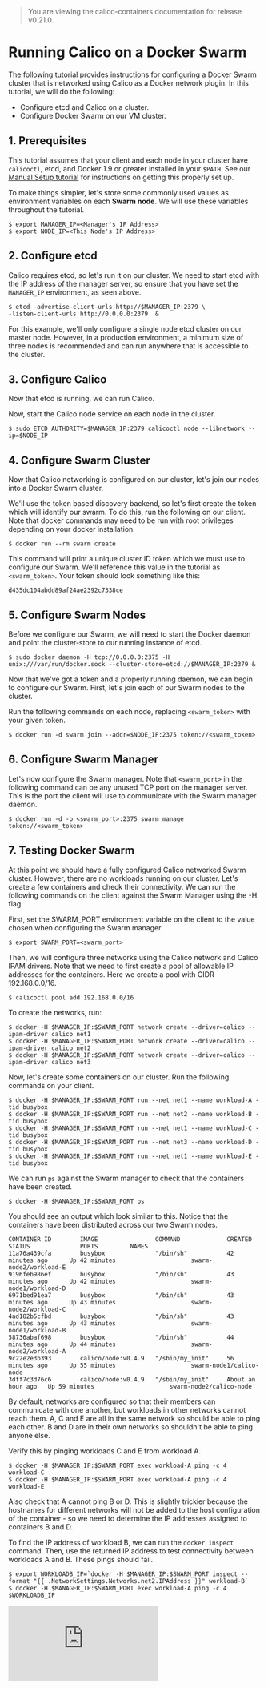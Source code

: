 > You are viewing the calico-containers documentation for release v0.21.0.

# Running Calico on a Docker Swarm

The following tutorial provides instructions for configuring a Docker Swarm
cluster that is networked using Calico as a Docker network plugin. In this 
tutorial, we will do the following:

* Configure etcd and Calico on a cluster.
* Configure Docker Swarm on our VM cluster.

## 1. Prerequisites 

This tutorial assumes that your client and each node in your cluster 
have `calicoctl`, etcd, and Docker 1.9 or greater installed in your `$PATH`. 
See our [Manual Setup tutorial](ManualSetup.md) 
for instructions on getting this properly set up.

To make things simpler, let's store some commonly used values as environment 
variables on each **Swarm node**. We will use these variables throughout the 
tutorial.

    $ export MANAGER_IP=<Manager's IP Address>
    $ export NODE_IP=<This Node's IP Address>

## 2. Configure etcd

Calico requires etcd, so let's run it on our cluster. We need to start etcd 
with the IP address of the manager server, so ensure that you have set the 
`MANAGER_IP` environment, as seen above.

    $ etcd -advertise-client-urls http://$MANAGER_IP:2379 \
    -listen-client-urls http://0.0.0.0:2379  &
    
For this example, we'll only configure a single node etcd cluster on our master
node. However, in a production environment, a minimum size of three nodes is 
recommended and can run anywhere that is accessible to the cluster.

## 3. Configure Calico

Now that etcd is running, we can run Calico.
    
Now, start the Calico node service on each node in the cluster. 

    $ sudo ETCD_AUTHORITY=$MANAGER_IP:2379 calicoctl node --libnetwork --ip=$NODE_IP

## 4. Configure Swarm Cluster

Now that Calico networking is configured on our cluster, let's join our nodes 
into a Docker Swarm cluster.

We'll use the token based discovery backend, so let's first create the token 
which will identify our swarm. To do this, run the following on our client. 
Note that docker commands may need to be run with root privileges depending on 
your docker installation.

    $ docker run --rm swarm create
    
This command will print a unique cluster ID token which we must use to 
configure our Swarm. We'll reference this value in the tutorial as 
`<swarm_token>`. Your token should look something like this:

    d435dc104abdd89af24ae2392c7338ce

## 5. Configure Swarm Nodes

Before we configure our Swarm, we will need to start the Docker daemon and 
point the cluster-store to our running instance of etcd. 

    $ sudo docker daemon -H tcp://0.0.0.0:2375 -H unix:///var/run/docker.sock --cluster-store=etcd://$MANAGER_IP:2379 &

Now that we've got a token and a properly running daemon, we can begin to 
configure our Swarm. First, let's join each of our Swarm nodes to the cluster.

Run the following commands on each node, replacing `<swarm_token>` with your 
given token.
    
    $ docker run -d swarm join --addr=$NODE_IP:2375 token://<swarm_token>
    
## 6. Configure Swarm Manager

Let's now configure the Swarm manager. Note that `<swarm_port>` in the 
following command can be any unused TCP port on the manager server. This is 
the port the client will use to communicate with the Swarm manager daemon. 

    $ docker run -d -p <swarm_port>:2375 swarm manage token://<swarm_token>
    
## 7. Testing Docker Swarm
    
At this point we should have a fully configured Calico networked Swarm cluster.
However, there are no workloads running on our cluster. Let's create a few 
containers and check their connectivity. We can run the following commands on 
the client against the Swarm Manager using the -H flag.

First, set the SWARM_PORT environment variable on the client to the value 
chosen when configuring the Swarm manager.

    $ export SWARM_PORT=<swarm_port>
       
Then, we will configure three networks using the Calico network and Calico 
IPAM drivers. Note that we need to first create a pool of allowable IP 
addresses for the containers. Here we create a pool with CIDR 192.168.0.0/16.

    $ calicoctl pool add 192.168.0.0/16
   
To create the networks, run:
    
    $ docker -H $MANAGER_IP:$SWARM_PORT network create --driver=calico --ipam-driver calico net1
    $ docker -H $MANAGER_IP:$SWARM_PORT network create --driver=calico --ipam-driver calico net2
    $ docker -H $MANAGER_IP:$SWARM_PORT network create --driver=calico --ipam-driver calico net3
    
Now, let's create some containers on our cluster. Run the following commands on
your client.

    $ docker -H $MANAGER_IP:$SWARM_PORT run --net net1 --name workload-A -tid busybox
    $ docker -H $MANAGER_IP:$SWARM_PORT run --net net2 --name workload-B -tid busybox
    $ docker -H $MANAGER_IP:$SWARM_PORT run --net net1 --name workload-C -tid busybox
    $ docker -H $MANAGER_IP:$SWARM_PORT run --net net3 --name workload-D -tid busybox
    $ docker -H $MANAGER_IP:$SWARM_PORT run --net net1 --name workload-E -tid busybox
     
We can run `ps` against the Swarm manager to check that the containers have 
been created.

    $ docker -H $MANAGER_IP:$SWARM_PORT ps
    
You should see an output which look similar to this. Notice that the containers
have been distributed across our two Swarm nodes.

```
CONTAINER ID        IMAGE                COMMAND             CREATED             STATUS              PORTS         NAMES
11a76a439cfa        busybox              "/bin/sh"           42 minutes ago      Up 42 minutes                     swarm-node2/workload-E
9196feb986ef        busybox              "/bin/sh"           43 minutes ago      Up 42 minutes                     swarm-node1/workload-D
6971bed91ea7        busybox              "/bin/sh"           43 minutes ago      Up 43 minutes                     swarm-node2/workload-C
4ad182b5cfbd        busybox              "/bin/sh"           43 minutes ago      Up 43 minutes                     swarm-node1/workload-B
58736abaf698        busybox              "/bin/sh"           44 minutes ago      Up 44 minutes                     swarm-node2/workload-A
9c22e2e3b393        calico/node:v0.4.9   "/sbin/my_init"     56 minutes ago      Up 55 minutes                     swarm-node1/calico-node
3dff7c3d76c6        calico/node:v0.4.9   "/sbin/my_init"     About an hour ago   Up 59 minutes                     swarm-node2/calico-node
```

By default, networks are configured so that their members can communicate with
one another, but workloads in other networks cannot reach them. A, C and E are
all in the same network so should be able to ping each other. B and D are in
their own networks so shouldn't be able to ping anyone else.

Verify this by pinging workloads C and E from workload A.

    $ docker -H $MANAGER_IP:$SWARM_PORT exec workload-A ping -c 4 workload-C
    $ docker -H $MANAGER_IP:$SWARM_PORT exec workload-A ping -c 4 workload-E
    
Also check that A cannot ping B or D. This is slightly trickier because the
hostnames for different networks will not be added to the host configuration of
the container - so we need to determine the IP addresses assigned to containers
B and D.

To find the IP address of workload B, we can run the `docker inspect` command.
Then, use the returned IP address to test connectivity between workloads A and
B. These pings should fail.

    $ export WORKLOADB_IP=`docker -H $MANAGER_IP:$SWARM_PORT inspect --format "{{ .NetworkSettings.Networks.net2.IPAddress }}" workload-B`
    $ docker -H $MANAGER_IP:$SWARM_PORT exec workload-A ping -c 4 $WORKLOADB_IP
[![Analytics](https://calico-ga-beacon.appspot.com/UA-52125893-3/calico-containers/docs/calico-with-docker/docker-network-plugin/CalicoSwarm.md?pixel)](https://github.com/igrigorik/ga-beacon)
